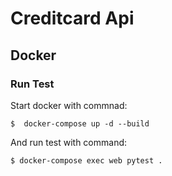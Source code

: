 # Creditcard Api

## Docker

### Run Test

Start docker with commnad:

`$  docker-compose up -d --build`

And run test with command:

`$ docker-compose exec web pytest .`
